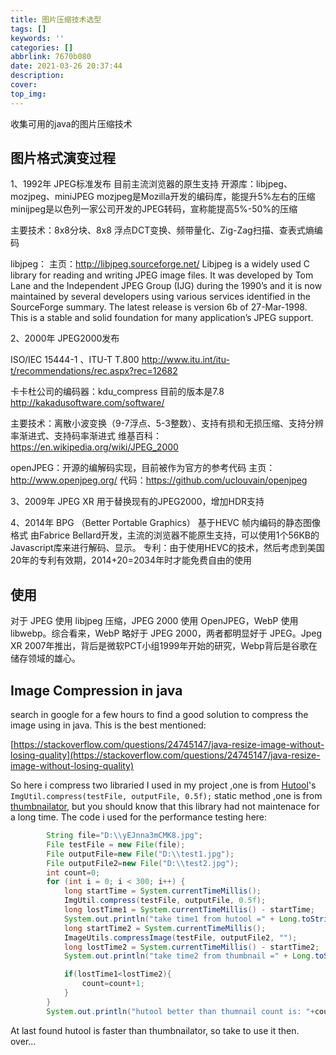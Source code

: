 ```yaml
---
title: 图片压缩技术选型
tags: []
keywords: ''
categories: []
abbrlink: 7670b080
date: 2021-03-26 20:37:44
description:
cover:
top_img:
---
```




收集可用的java的图片压缩技术

## 图片格式演变过程

1、1992年 JPEG标准发布
目前主流浏览器的原生支持
开源库：libjpeg、mozjpeg、miniJPEG
mozjpeg是Mozilla开发的编码库，能提升5%左右的压缩
minijpeg是以色列一家公司开发的JPEG转码，宣称能提高5%-50%的压缩

主要技术：8x8分块、8x8 浮点DCT变换、频带量化、Zig-Zag扫描、查表式熵编码

libjpeg：
主页：<http://libjpeg.sourceforge.net/>
Libjpeg is a widely used C library for reading and writing JPEG image files. It was developed by Tom Lane and the Independent JPEG Group (IJG) during the 1990’s and it is now maintained by several developers using various services identified in the SourceForge summary.
The latest release is version 6b of 27-Mar-1998. This is a stable and solid foundation for many application’s JPEG support.

2、2000年 JPEG2000发布

ISO/IEC 15444-1 、ITU-T T.800
<http://www.itu.int/itu-t/recommendations/rec.aspx?rec=12682>

卡卡杜公司的编码器：kdu_compress 目前的版本是7.8
<http://kakadusoftware.com/software/>

主要技术：离散小波变换（9-7浮点、5-3整数）、支持有损和无损压缩、支持分辨率渐进式、支持码率渐进式
维基百科：<https://en.wikipedia.org/wiki/JPEG_2000>

openJPEG：开源的编解码实现，目前被作为官方的参考代码
主页：<http://www.openjpeg.org/>
代码：<https://github.com/uclouvain/openjpeg>

3、2009年 JPEG XR
用于替换现有的JPEG2000，增加HDR支持

4、2014年 BPG （Better Portable Graphics）
基于HEVC 帧内编码的静态图像格式
由Fabrice Bellard开发，主流的浏览器不能原生支持，可以使用1个56KB的Javascript库来进行解码、显示。
专利：由于使用HEVC的技术，然后考虑到美国20年的专利有效期，2014+20=2034年时才能免费自由的使用

## 使用

对于 JPEG 使用 libjpeg 压缩，JPEG 2000 使用 OpenJPEG，WebP 使用 libwebp。综合看来，WebP 略好于 JPEG 2000，两者都明显好于 JPEG。Jpeg XR 2007年推出，背后是微软PCT小组1999年开始的研究，Webp背后是谷歌在储存领域的雄心。

## Image Compression in java

search in google for a few hours to find a good solution to compress the image using in java. This is the best mentioned:

[https://stackoverflow.com/questions/24745147/java-resize-image-without-losing-quality](https://stackoverflow.com/questions/24745147/java-resize-image-without-losing-quality)

So here i compress two libraried I used in my project ,one is from [Hutool](https://github.com/looly/hutool/issues)'s `ImgUtil.compress(testFile, outputFile, 0.5f);`
static method ,one is from [thumbnailator](https://github.com/coobird/thumbnailator), but you should know that this library had not maintenace for a long time.
The code i used for the performance testing here:

```java
        String file="D:\\yEJnna3mCMK8.jpg";
        File testFile = new File(file);
        File outputFile=new File("D:\\test1.jpg");
        File outputFile2=new File("D:\\test2.jpg");
        int count=0;
        for (int i = 0; i < 300; i++) {
            long startTime = System.currentTimeMillis();
            ImgUtil.compress(testFile, outputFile, 0.5f);
            long lostTime1 = System.currentTimeMillis() - startTime;
            System.out.println("take time1 from hutool =" + Long.toString(lostTime1));
            long startTime2 = System.currentTimeMillis();
            ImageUtils.compressImage(testFile, outputFile2, "");
            long lostTime2 = System.currentTimeMillis() - startTime2;
            System.out.println("take time2 from thumbnail =" + Long.toString(lostTime2));

            if(lostTime1<lostTime2){
                count=count+1;
            }
        }
        System.out.println("hutool better than thumnail count is: "+count);
```

At last found hutool is faster than thumbnailator, so take to use it then. over...
